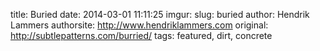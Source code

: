 title: Buried
date: 2014-03-01 11:11:25
imgur: 
slug: buried
author: Hendrik Lammers
authorsite: http://www.hendriklammers.com
original: http://subtlepatterns.com/burried/
tags: featured, dirt, concrete
